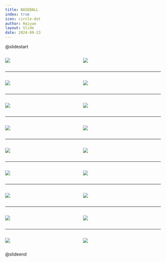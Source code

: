```yaml
---
title: BASEBALL
index: true
icon: circle-dot
author: Haiyue
layout: Slide
date: 2024-09-23
---
```

 
@slidestart

<div style="display:flex">
<div style="flex:1">

![](/reading/english/Level-S/BASEBALL/001.webp)
</div>
<div style="flex:1">

![](/reading/english/Level-S/BASEBALL/002.webp)
</div>
</div>

---

<div style="display:flex">
<div style="flex:1">

![](/reading/english/Level-S/BASEBALL/003.webp)
</div>
<div style="flex:1">

![](/reading/english/Level-S/BASEBALL/004.webp)
</div>
</div>

---

<div style="display:flex">
<div style="flex:1">

![](/reading/english/Level-S/BASEBALL/005.webp)
</div>
<div style="flex:1">

![](/reading/english/Level-S/BASEBALL/006.webp)
</div>
</div>

---

<div style="display:flex">
<div style="flex:1">

![](/reading/english/Level-S/BASEBALL/007.webp)
</div>
<div style="flex:1">

![](/reading/english/Level-S/BASEBALL/008.webp)
</div>
</div>

---

<div style="display:flex">
<div style="flex:1">

![](/reading/english/Level-S/BASEBALL/009.webp)
</div>
<div style="flex:1">

![](/reading/english/Level-S/BASEBALL/010.webp)
</div>
</div>

---

<div style="display:flex">
<div style="flex:1">

![](/reading/english/Level-S/BASEBALL/011.webp)
</div>
<div style="flex:1">

![](/reading/english/Level-S/BASEBALL/012.webp)
</div>
</div>

---

<div style="display:flex">
<div style="flex:1">

![](/reading/english/Level-S/BASEBALL/013.webp)
</div>
<div style="flex:1">

![](/reading/english/Level-S/BASEBALL/014.webp)
</div>
</div>

---

<div style="display:flex">
<div style="flex:1">

![](/reading/english/Level-S/BASEBALL/015.webp)
</div>
<div style="flex:1">

![](/reading/english/Level-S/BASEBALL/016.webp)
</div>
</div>

---

<div style="display:flex">
<div style="flex:1">

![](/reading/english/Level-S/BASEBALL/017.webp)
</div>
<div style="flex:1">

![](/reading/english/Level-S/BASEBALL/018.webp)
</div>
</div>

@slideend